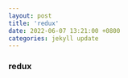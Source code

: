 ```yaml
---
layout: post
title: 'redux'
date: 2022-06-07 13:21:00 +0800
categories: jekyll update
---
```


### redux
